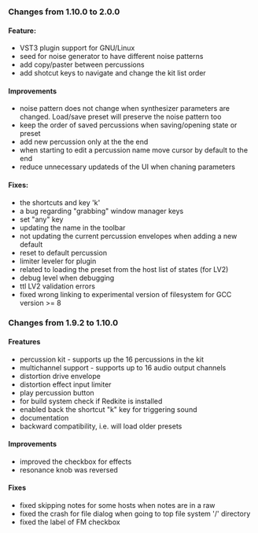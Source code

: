 ### Changes from 1.10.0 to 2.0.0

#### Feature:

  - VST3 plugin support for GNU/Linux
  - seed for noise generator to have different noise patterns
  - add copy/paster between percussions
  - add shotcut keys to navigate and change the kit list order

#### Improvements

  - noise pattern does not change when synthesizer parameters are changed.
    Load/save preset will preserve the noise pattern too
  - keep the order of saved percussions when saving/opening state or preset
  - add new percussion only at the the end
  - when starting to edit a percussion name move cursor by default to the end
  - reduce unnecessary updateds of the UI when chaning parameters

#### Fixes:

   - the shortcuts and key 'k'
   - a bug regarding "grabbing" window manager keys
   - set "any" key
   - updating the name in the toolbar
   - not updating the current percussion envelopes when adding a new default
   - reset to default percussion
   - limiter leveler for plugin
   - related to loading the preset from the host list of states (for LV2)
   - debug level when debugging
   - ttl LV2 validation errors
   - fixed wrong linking to experimental version of filesystem for GCC version >= 8

### Changes from 1.9.2 to 1.10.0

#### Freatures

   - percussion kit - supports up the 16 percussions in the kit
   - multichannel support - supports up to 16 audio output channels
   - distortion drive envelope
   - distortion effect input limiter
   - play percussion button
   - for build system check if Redkite is installed
   - enabled back the shortcut "k" key for triggering sound
   - documentation
   - backward compatibility, i.e. will load older presets

#### Improvements

   - improved the checkbox for effects
   - resonance knob was reversed

#### Fixes

   - fixed skipping notes for some hosts when notes are in a raw
   - fixed the crash for file dialog when going	to top file system '/' directory
   - fixed the label of FM checkbox
